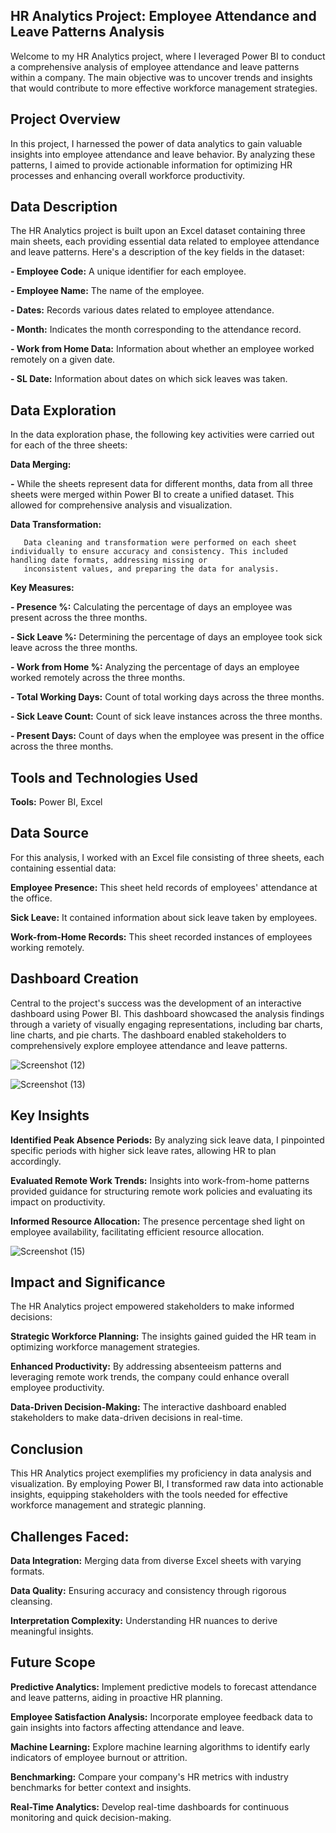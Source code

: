 **HR Analytics Project:  Employee Attendance and Leave Patterns Analysis**
---

Welcome to my HR Analytics project, where I leveraged Power BI to conduct a comprehensive analysis of employee attendance and leave patterns within a company. The main objective was to uncover trends and insights that would contribute to more effective workforce management strategies.

**Project Overview**
---
In this project, I harnessed the power of data analytics to gain valuable insights into employee attendance and leave behavior. By analyzing these patterns, I aimed to provide actionable information for optimizing HR processes and enhancing overall workforce productivity.

**Data Description**
---
The HR Analytics project is built upon an Excel dataset containing three main sheets, each providing essential data related to employee attendance and leave patterns. Here's a description of the key fields in the dataset:

**- Employee Code:**  A unique identifier for each employee.

**- Employee Name:**  The name of the employee.

**- Dates:**  Records various dates related to employee attendance.

**- Month:**  Indicates the month corresponding to the attendance record.

**- Work from Home Data:**  Information about whether an employee worked remotely on a given date.

**- SL Date:**  Information about dates on which sick leaves was taken.


**Data Exploration**
---
In the data exploration phase, the following key activities were carried out for each of the three sheets:

**Data Merging:**

**-**  While the sheets represent data for different months, data from all three sheets were merged within Power BI to create a unified dataset. This allowed for comprehensive analysis 
        and visualization.

**Data Transformation:**

       Data cleaning and transformation were performed on each sheet individually to ensure accuracy and consistency. This included handling date formats, addressing missing or 
       inconsistent values, and preparing the data for analysis.

**Key Measures:**
 
 **- Presence %:**  Calculating the percentage of days an employee was present across the three months.

 **- Sick Leave %:**  Determining the percentage of days an employee took sick leave across the three months.
 
 **- Work from Home %:**  Analyzing the percentage of days an employee worked remotely across the three months.
 
 **- Total Working Days:**  Count of total working days across the three months.
  
 **- Sick Leave Count:**  Count of sick leave instances across the three months.

 **- Present Days:**  Count of days when the employee was present in the office across the three months.


**Tools and Technologies Used**
---
**Tools:**  Power BI, Excel

**Data Source**
---
For this analysis, I worked with an Excel file consisting of three sheets, each containing essential data:

**Employee Presence:**  This sheet held records of employees' attendance at the office.

**Sick Leave:**  It contained information about sick leave taken by employees.

**Work-from-Home Records:**  This sheet recorded instances of employees working remotely.



**Dashboard Creation**
---
Central to the project's success was the development of an interactive dashboard using Power BI. This dashboard showcased the analysis findings through a variety of visually engaging representations, including bar charts, line charts, and pie charts. The dashboard enabled stakeholders to comprehensively explore employee attendance and leave patterns.





![Screenshot (12)](https://github.com/Neelam-Sambnani/HR-Data-Analytics/assets/125915800/4855c048-604f-486a-b396-fe6a9317bf19)








![Screenshot (13)](https://github.com/Neelam-Sambnani/HR-Data-Analytics/assets/125915800/4a6d02c8-0b6a-4c40-ac7f-de0c39e7843a)










**Key Insights**
---
**Identified Peak Absence Periods:**  By analyzing sick leave data, I pinpointed specific periods with higher sick leave rates, allowing HR to plan accordingly.

**Evaluated Remote Work Trends:**  Insights into work-from-home patterns provided guidance for structuring remote work policies and evaluating its impact on productivity.

**Informed Resource Allocation:**  The presence percentage shed light on employee availability, facilitating efficient resource allocation.





![Screenshot (15)](https://github.com/Neelam-Sambnani/HR-Data-Analytics/assets/125915800/a1570c77-54e4-4bfb-b589-cb5af90fa79c)








**Impact and Significance**
---
The HR Analytics project empowered stakeholders to make informed decisions:

**Strategic Workforce Planning:**  The insights gained guided the HR team in optimizing workforce management strategies.

**Enhanced Productivity:**  By addressing absenteeism patterns and leveraging remote work trends, the company could enhance overall employee productivity.

**Data-Driven Decision-Making:**  The interactive dashboard enabled stakeholders to make data-driven decisions in real-time.

**Conclusion**
---
This HR Analytics project exemplifies my proficiency in data analysis and visualization. By employing Power BI, I transformed raw data into actionable insights, equipping stakeholders with the tools needed for effective workforce management and strategic planning.

**Challenges Faced:**
---
**Data Integration:**  Merging data from diverse Excel sheets with varying formats.

**Data Quality:**  Ensuring accuracy and consistency through rigorous cleansing.

**Interpretation Complexity:**  Understanding HR nuances to derive meaningful insights.

**Future Scope**  
---
**Predictive Analytics:**  Implement predictive models to forecast attendance and leave patterns, aiding in proactive HR planning.

**Employee Satisfaction Analysis:**  Incorporate employee feedback data to gain insights into factors affecting attendance and leave.

**Machine Learning:**  Explore machine learning algorithms to identify early indicators of employee burnout or attrition.

**Benchmarking:**  Compare your company's HR metrics with industry benchmarks for better context and insights.

**Real-Time Analytics:**  Develop real-time dashboards for continuous monitoring and quick decision-making.




